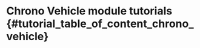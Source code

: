 Chrono Vehicle module tutorials {#tutorial_table_of_content_chrono_vehicle}
===============================
